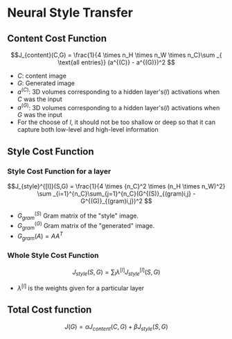# Neural Style Transfer

## Content Cost Function

$$J_{content}(C,G) =  \frac{1}{4 \times n_H \times n_W \times n_C}\sum _{ \text{all entries}} (a^{(C)} - a^{(G)})^2  $$

* $C$: content image
* $G$: Generated image
* $a^{(C)}$: 3D volumes corresponding to a hidden layer's($l$) activations when $C$ was the input 
* $a^{(G)}$: 3D volumes corresponding to a hidden layer's($l$) activations when $G$ was the input 
* For the choose of $l$, it should not be too shallow or deep so that it can capture both low-level and high-level information

## Style Cost Function

### Style Cost Function for a layer
$$J_{style}^{[l]}(S,G) = \frac{1}{4 \times {n_C}^2 \times (n_H \times n_W)^2} \sum _{i=1}^{n_C}\sum_{j=1}^{n_C}(G^{(S)}_{(gram)i,j} - G^{(G)}_{(gram)i,j})^2 $$

* $G_{gram}^{(S)}$ Gram matrix of the "style" image.
* $G_{gram}^{(G)}$ Gram matrix of the "generated" image.
* $G_{gram}(A) = AA^T$

### Whole Style Cost Function 
$$J_{style}(S,G) = \sum_{l} \lambda^{[l]} J^{[l]}_{style}(S,G)$$

* $\lambda^{[l]}$ is the weights given for a particular layer


## Total Cost function
$$J(G) = \alpha J_{content}(C,G) + \beta J_{style}(S,G)$$